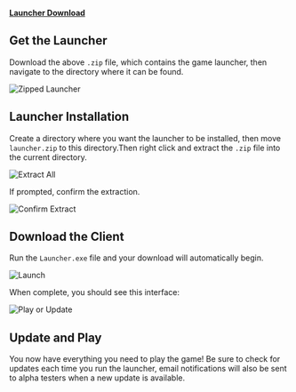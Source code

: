 [**Launcher Download**](https://hmason55.github.io/FTD/get-started/launcher.zip)


## Get the Launcher
Download the above `.zip` file, which contains the game launcher, then navigate to the directory where it can be found.

![Zipped Launcher](https://hmason55.github.io/FTD/get-started/images/zip.png)



## Launcher Installation
Create a directory where you want the launcher to be installed, then move `launcher.zip` to this directory.Then right click and extract the `.zip` file into the current directory.

![Extract All](https://hmason55.github.io/FTD/get-started/images/extract_all.png)



If prompted, confirm the extraction.

![Confirm Extract](https://hmason55.github.io/FTD/get-started/images/confirm_extract.png)




## Download the Client
Run the `Launcher.exe` file and your download will automatically begin.

![Launch](https://hmason55.github.io/FTD/get-started/images/launch.png)



When complete, you should see this interface:

![Play or Update](https://hmason55.github.io/FTD/get-started/images/play_update.png)



## Update and Play
You now have everything you need to play the game!
Be sure to check for updates each time you run the launcher, email notifications will also be sent to alpha testers when a new update is available.

